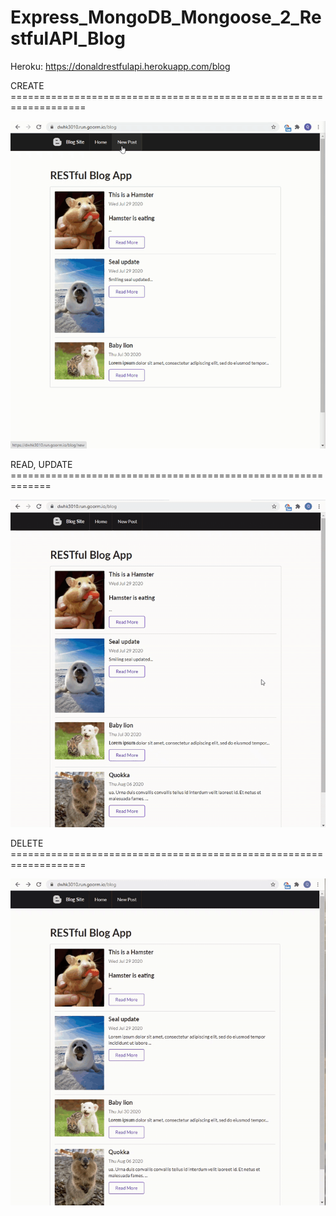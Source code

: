 # Express_MongoDB_Mongoose_2_RestfulAPI_Blog

Heroku: https://donaldrestfulapi.herokuapp.com/blog


CREATE ===================================================================

![](https://github.com/DonaldKien/Express_MongoDB_Mongoose_2_RestfulAPI_Blog/blob/master/gif/Create.gif)

READ, UPDATE =============================================================

![](https://github.com/DonaldKien/Express_MongoDB_Mongoose_2_RestfulAPI_Blog/blob/master/gif/Read%20and%20Update.gif)

DELETE ===================================================================

![](https://github.com/DonaldKien/Express_MongoDB_Mongoose_2_RestfulAPI_Blog/blob/master/gif/Delete.gif)
